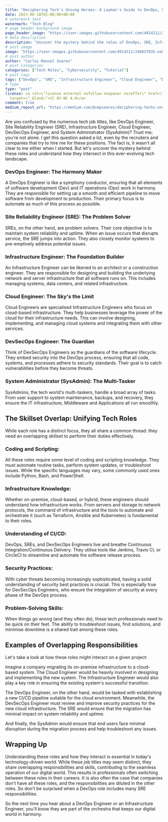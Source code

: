 ```yaml
---
title: "Deciphering Tech's Unsung Heroes: A Layman's Guide to DevOps, SRE, Infrastructure, Cloud, DevSecOps, and SysAdmin Roles"
date: 2023-06-18T01:00:00+00:00
# watermark text
watermark: "Tech Blog"
# page header background image
page_header_image: "https://user-images.githubusercontent.com/4914211/246637835-ea505640-ad7b-4618-a84a-c8bee690000a.jpg"
# meta description
description: "Uncover the mystery behind the roles of DevOps, SRE, Infrastructure Engineer, Cloud Engineer, DevSecOps Engineer, and SysAdmin. Understand their unique responsibilities, skillset overlap, and examples of interconnected duties."
# post image
image: "https://user-images.githubusercontent.com/4914211/246637835-ea505640-ad7b-4618-a84a-c8bee690000a.jpg"
# post author
author: "Carlos Manuel Soares"
# post categories
categories: ["Tech Roles", "Cybersecurity", "Tutorial"]
# post tags
tags: ["DevOps", "SRE", "Infrastructure Engineer", "Cloud Engineer", "DevSecOps Engineer", "SysAdmin", "Tech jobs", "Coding", "CI/CD", "Security practices", "IT problem-solving", "IaC", "terraform", "ansible", "kubernetes", "k8s", "cloud", "python", "golang", "AWS", "GCP", "Azure"]
# type
type: "post"
license: <a rel=\"license external nofollow noopener noreffer\" href=\"https://creativecommons.org/licenses/by-nc/4.0/\"
  target=\"_blank\">CC BY-NC 4.0</a>
comment: true
medium_repost_url: "https://medium.com/@cmpsoares/deciphering-techs-unsung-heroes-a-layman-s-guide-to-devops-sre-infrastructure-cloud-5fb8553a9b2e"
---
```

Are you confused by the numerous tech job titles, like DevOps Engineer, Site Reliability Engineer (SRE), Infrastructure Engineer, Cloud Engineer, DevSecOps Engineer, and System Administrator (SysAdmin)? Trust me; you're not alone. I get this question asked a lot, even by the recruiters and companies that try to hire me for these positions. The fact is, it wasn't all clear to me either when I started. But let's uncover the mystery behind these roles and understand how they intersect in this ever-evolving tech landscape.

### DevOps Engineer: The Harmony Maker

A DevOps Engineer is like a symphony conductor, ensuring that all elements of software development (Dev) and IT operations (Ops) work in harmony. They are responsible for setting up a smooth and efficient pipeline to move software from development to production. Their primary focus is to automate as much of this process as possible.

### Site Reliability Engineer (SRE): The Problem Solver

SREs, on the other hand, are problem solvers. Their core objective is to maintain system reliability and uptime. When an issue occurs that disrupts service, the SRE jumps into action. They also closely monitor systems to pre-emptively address potential issues.

### Infrastructure Engineer: The Foundation Builder

An Infrastructure Engineer can be likened to an architect or a construction engineer. They are responsible for designing and building the underlying network and server infrastructure that all software runs on. This includes managing systems, data centers, and related infrastructure.

### Cloud Engineer: The Sky's the Limit

Cloud Engineers are specialised Infrastructure Engineers who focus on cloud-based infrastructure. They help businesses leverage the power of the cloud for their infrastructure needs. This can involve designing, implementing, and managing cloud systems and integrating them with other services.

### DevSecOps Engineer: The Guardian

Think of DevSecOps Engineers as the guardians of the software lifecycle. They embed security into the DevOps process, ensuring that all code, systems, and processes adhere to security standards. Their goal is to catch vulnerabilities before they become threats.

### System Administrator (SysAdmin): The Multi-Tasker

SysAdmins, the tech world's multi-taskers, handle a broad array of tasks. From user support to system maintenance, backups, and recovery, they ensure the IT infrastructure, Middleware and Applications all run smoothly.

## The Skillset Overlap: Unifying Tech Roles

While each role has a distinct focus, they all share a common thread: they need an overlapping skillset to perform their duties effectively.

### Coding and Scripting:

All these roles require some level of coding and scripting knowledge. They must automate routine tasks, perform system updates, or troubleshoot issues. While the specific languages may vary, some commonly used ones include Python, Bash, and PowerShell.

### Infrastructure Knowledge:

Whether on-premise, cloud-based, or hybrid, these engineers should understand how infrastructure works. From servers and storage to network protocols, the command of infrastructure and the tools to automate and orchestrate it (such as Terraform, Ansible and Kubernetes) is fundamental to their roles.

### Understanding of CI/CD:

DevOps, SREs, and DevSecOps Engineers live and breathe Continuous Integration/Continuous Delivery. They utilise tools like Jenkins, Travis CI, or CircleCI to streamline and automate the software release process.

### Security Practices:

With cyber threats becoming increasingly sophisticated, having a solid understanding of security best practices is crucial. This is especially true for DevSecOps Engineers, who ensure the integration of security at every phase of the DevOps process.

### Problem-Solving Skills:

When things go wrong (and they often do), these tech professionals need to be quick on their feet. The ability to troubleshoot issues, find solutions, and minimise downtime is a shared trait among these roles.

## Examples of Overlapping Responsibilities

Let's take a look at how these roles might interact on a given project:

Imagine a company migrating its on-premise infrastructure to a cloud-based system. The Cloud Engineer would be heavily involved in designing and implementing the new system. The Infrastructure Engineer would also play a key role in ensuring the existing system's successful transition.

The DevOps Engineer, on the other hand, would be tasked with establishing a new CI/CD pipeline suitable for the cloud environment. Meanwhile, the DevSecOps Engineer must review and improve security practices for the new cloud infrastructure. The SRE would ensure that the migration has minimal impact on system reliability and uptime.

And finally, the SysAdmin would ensure that end users face minimal disruption during the migration process and help troubleshoot any issues.

## Wrapping Up

Understanding these roles and how they interact is essential in today's technology-driven world. While these job titles may seem distinct, they share overlapping responsibilities and skills, contributing to the seamless operation of our digital world.
This results in professionals often switching between these roles in their careers. It is also often the case that companies don't have all these roles, and the responsibilities are diluted in the other roles. So don't be surprised when a DevOps role includes many SRE responsibilities.

So the next time you hear about a DevOps Engineer or an Infrastructure Engineer, you'll know they are part of the orchestra that keeps our digital world in harmony.
